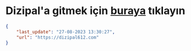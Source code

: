 # Dizipal'a gitmek için [buraya](https://dizipal612.com) tıklayın
    
```json
{
    "last_update": "27-08-2023 13:30:27",
    "url": "https://dizipal612.com"
}
```